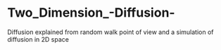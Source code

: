 # Two_Dimension_-Diffusion-
Diffusion explained from random walk point of view and a simulation of diffusion in 2D space
